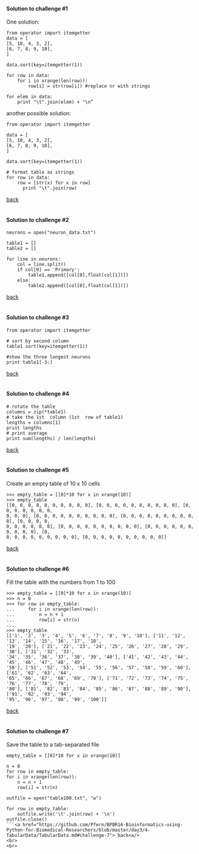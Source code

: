 #### Solution to challenge #1
One  solution:

```
from operator import itemgetter
data = [
[5, 10, 4, 3, 2],
[6, 7, 8, 9, 10],
]

data.sort(key=itemgetter(1))

for row in data:
    for i in xrange(len(row)):
        row[i] = str(row[i]) #replace nr with strings

for elem in data:
    print "\t".join(elem) + "\n”
```

another possible solution:

```
from operator import itemgetter

data = [
[5, 10, 4, 3, 2],
[6, 7, 8, 9, 10],
]

data.sort(key=itemgetter(1))

# format table as strings
for row in data:
    row = [str(x) for x in row]
      print "\t".join(row)
```
<a href="https://github.com/Pfern/BPBR16-Bioinformatics-using-Python-for-Biomedical-Researchers/blob/master/day3/4-TabularData/TabularData.md#challenge-1"> back<a/>
<br>
<br>


#### Solution to challenge #2

```
neurons = open("neuron_data.txt")

table1 = []
table2 = []

for line in neurons:
    col = line.split()
    if col[0] == 'Primary':
        table1.append([col[0],float(col[1])])
    else:
        table2.append([col[0],float(col[1])])

```
<a href="https://github.com/Pfern/BPBR16-Bioinformatics-using-Python-for-Biomedical-Researchers/blob/master/day3/4-TabularData/TabularData.md#challenge-2"> back<a/>
<br>
<br>


#### Solution to challenge #3

```
from operator import itemgetter

# sort by second column
table1.sort(key=itemgetter(1))

#show the three longest neurons
print table1[-3:]
```

<a href="https://github.com/Pfern/BPBR16-Bioinformatics-using-Python-for-Biomedical-Researchers/blob/master/day3/4-TabularData/TabularData.md#challenge-3"> back<a/>
<br>
<br>


#### Solution to challenge #4

```
# rotate the table
columns = zip(*table1)
# take the 1st  column (1st  row of table1)
lengths = columns[1]
print lengths
# print average
print sum(lengths) / len(lengths)
```
<a href="https://github.com/Pfern/BPBR16-Bioinformatics-using-Python-for-Biomedical-Researchers/blob/master/day3/4-TabularData/TabularData.md#challenge-4"> back<a/>
<br>
<br>


#### Solution to challenge #5
Create an empty table of 10 x 10 cells

```
>>> empty_table = [[0]*10 for x in xrange(10)]
>>> empty_table
[[0, 0, 0, 0, 0, 0, 0, 0, 0, 0], [0, 0, 0, 0, 0, 0, 0, 0, 0, 0], [0, 0, 0, 0, 0, 0, 0,
0, 0, 0], [0, 0, 0, 0, 0, 0, 0, 0, 0, 0], [0, 0, 0, 0, 0, 0, 0, 0, 0, 0], [0, 0, 0, 0,
0, 0, 0, 0, 0, 0], [0, 0, 0, 0, 0, 0, 0, 0, 0, 0], [0, 0, 0, 0, 0, 0, 0, 0, 0, 0], [0,
0, 0, 0, 0, 0, 0, 0, 0, 0], [0, 0, 0, 0, 0, 0, 0, 0, 0, 0]]
```
<a href="https://github.com/Pfern/BPBR16-Bioinformatics-using-Python-for-Biomedical-Researchers/blob/master/day3/4-TabularData/TabularData.md#challenge-5"> back<a/>
<br>
<br>


#### Solution to challenge #6
Fill the table with the numbers from 1 to 100
```
>>> empty_table = [[0]*10 for x in xrange(10)]
>>> n = 0
>>> for row in empty_table:
...     for i in xrange(len(row)):
...         n = n + 1
...         row[i] = str(n)
...
>>> empty_table
[['1', '2', '3', '4', '5', '6', '7', '8', '9', '10'], ['11', '12', '13', '14', '15', '16', '17', '18',
'19', '20'], ['21', '22', '23', '24', '25', '26', '27', '28', '29', '30'], ['31', '32', '33',
'34', '35', '36', '37', '38', '39', '40'], ['41', '42', '43', '44', '45', '46', '47', '48', '49',
'50'], ['51', '52', '53', '54', '55', '56', '57', '58', '59', '60'], ['61', '62', '63', '64',
'65', '66', '67', '68', '69', '70'], ['71', '72', '73', '74', '75', '76', '77', '78', '79',
'80'], ['81', '82', '83', '84', '85', '86', '87', '88', '89', '90'], ['91', '92', '93', '94',
'95', '96', '97', '98', '99', '100']]
```
<a href="https://github.com/Pfern/BPBR16-Bioinformatics-using-Python-for-Biomedical-Researchers/blob/master/day3/4-TabularData/TabularData.md#challenge-6"> back<a/>
<br>
<br>


#### Solution to challenge #7
Save the table to a tab-separated file
```
empty_table = [[0]*10 for x in xrange(10)]

n = 0
for row in empty_table:
for i in xrange(len(row)):
    n = n + 1
    row[i] = str(n)

outfile = open("table100.txt", "w")

for row in empty_table:
    outfile.write('\t'.join(row) + '\n')
outfile.close()
```<a href="https://github.com/Pfern/BPBR16-Bioinformatics-using-Python-for-Biomedical-Researchers/blob/master/day3/4-TabularData/TabularData.md#challenge-7"> back<a/>
<br>
<br>
